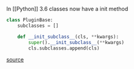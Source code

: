 In [[Python]] 3.6 classes now have a init method

```python
class PluginBase:
    subclasses = []

    def __init_subclass__(cls, **kwargs):
        super().__init_subclass__(**kwargs)
        cls.subclasses.append(cls)
```

[source](https://stackoverflow.com/questions/5189232/how-to-auto-register-a-class-when-its-defined/50099920#50099920)